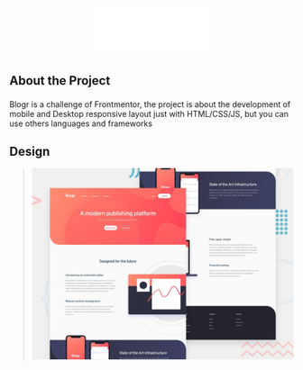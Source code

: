 # <p align="center"><img src="https://github.com/WesleyRabachiniRibeiro/Blogr/blob/main/images/logo.svg"/></p>
## <p>About the Project</p>
<p>Blogr is a challenge of Frontmentor, the project is about the development of mobile and Desktop responsive layout just with HTML/CSS/JS, but you can use others languages and frameworks</p>


## Design
> ![Design](https://github.com/WesleyRabachiniRibeiro/Blogr/blob/main/design/desktop-preview.jpg)
